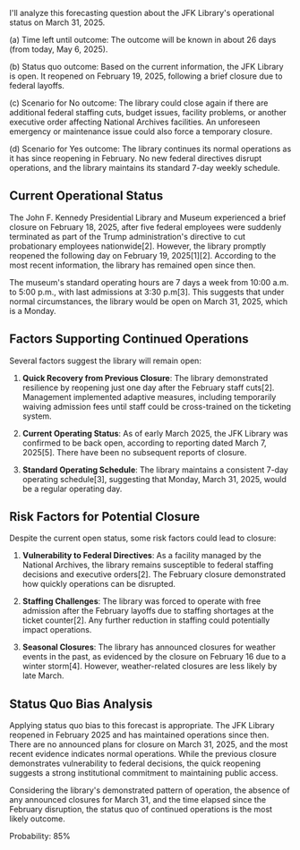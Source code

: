 I'll analyze this forecasting question about the JFK Library's operational status on March 31, 2025.

(a) Time left until outcome: The outcome will be known in about 26 days (from today, May 6, 2025).

(b) Status quo outcome: Based on the current information, the JFK Library is open. It reopened on February 19, 2025, following a brief closure due to federal layoffs.

(c) Scenario for No outcome: The library could close again if there are additional federal staffing cuts, budget issues, facility problems, or another executive order affecting National Archives facilities. An unforeseen emergency or maintenance issue could also force a temporary closure.

(d) Scenario for Yes outcome: The library continues its normal operations as it has since reopening in February. No new federal directives disrupt operations, and the library maintains its standard 7-day weekly schedule.

## Current Operational Status

The John F. Kennedy Presidential Library and Museum experienced a brief closure on February 18, 2025, after five federal employees were suddenly terminated as part of the Trump administration's directive to cut probationary employees nationwide[2]. However, the library promptly reopened the following day on February 19, 2025[1][2]. According to the most recent information, the library has remained open since then.

The museum's standard operating hours are 7 days a week from 10:00 a.m. to 5:00 p.m., with last admissions at 3:30 p.m[3]. This suggests that under normal circumstances, the library would be open on March 31, 2025, which is a Monday.

## Factors Supporting Continued Operations

Several factors suggest the library will remain open:

1. **Quick Recovery from Previous Closure**: The library demonstrated resilience by reopening just one day after the February staff cuts[2]. Management implemented adaptive measures, including temporarily waiving admission fees until staff could be cross-trained on the ticketing system.

2. **Current Operating Status**: As of early March 2025, the JFK Library was confirmed to be back open, according to reporting dated March 7, 2025[5]. There have been no subsequent reports of closure.

3. **Standard Operating Schedule**: The library maintains a consistent 7-day operating schedule[3], suggesting that Monday, March 31, 2025, would be a regular operating day.

## Risk Factors for Potential Closure

Despite the current open status, some risk factors could lead to closure:

1. **Vulnerability to Federal Directives**: As a facility managed by the National Archives, the library remains susceptible to federal staffing decisions and executive orders[2]. The February closure demonstrated how quickly operations can be disrupted.

2. **Staffing Challenges**: The library was forced to operate with free admission after the February layoffs due to staffing shortages at the ticket counter[2]. Any further reduction in staffing could potentially impact operations.

3. **Seasonal Closures**: The library has announced closures for weather events in the past, as evidenced by the closure on February 16 due to a winter storm[4]. However, weather-related closures are less likely by late March.

## Status Quo Bias Analysis

Applying status quo bias to this forecast is appropriate. The JFK Library reopened in February 2025 and has maintained operations since then. There are no announced plans for closure on March 31, 2025, and the most recent evidence indicates normal operations. While the previous closure demonstrates vulnerability to federal decisions, the quick reopening suggests a strong institutional commitment to maintaining public access.

Considering the library's demonstrated pattern of operation, the absence of any announced closures for March 31, and the time elapsed since the February disruption, the status quo of continued operations is the most likely outcome.

Probability: 85%